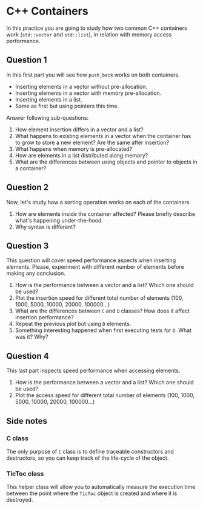 # C++ Containers

In this practice you are going to study how two common C++ containers work (```std::vector``` and ```std::list```), in relation with memory access performance.

## Question 1
In this first part you will see how ```push_back``` works on both containers.
-  Inserting elements in a vector without pre-allocation.
-  Inserting elements in a vector with memory pre-allocation.
-  Inserting elements in a list.
-  Same as first but using pointers this time.

Answer following sub-questions:

1.  How element insertion differs in a vector and a list?
2.  What happens to existing elements in a vector when the container has to grow to store a new element? Are the same after insertion?
3.  What happens when memory is pre-allocated?
4.  How are elements in a list distributed along memory?
5.  What are the differences between using objects and pointer to objects in a container?

## Question 2
Now, let's study how a sorting operation works on each of the containers

1.  How are elements inside the container affected? Please briefly describe what's happening under-the-hood.
2.  Why syntax is different?

## Question 3
This question will cover speed performance aspects when inserting elements. Please, experiment with different number of elements before making any conclusion.

1.  How is the performance between a vector and a list? Which one should be used?
2.  Plot the insertion speed for different total number of elements (100, 1000, 5000, 10000, 20000, 100000...)
3.  What are the differences between ```C``` and ```D``` classes? How does it affect insertion performance?
4.  Repeat the previous plot but using ```D``` elements.
5.  Something interesting happened when first executing tests for ```D```. What was it? Why?

## Question 4
This last part inspects speed performance when accessing elements.

1.  How is the performance between a vector and a list? Which one should be used?
2.  Plot the access speed for different total number of elements (100, 1000, 5000, 10000, 20000, 100000...)

## Side notes
### C class
The only purpose of ```C``` class is to define traceable constructors and destructors, so you can keep track of the life-cycle of the object.

### TicToc class
This helper class will allow you to automatically measure the execution time between the point where the ```TicToc``` object is created and where it is destroyed.
